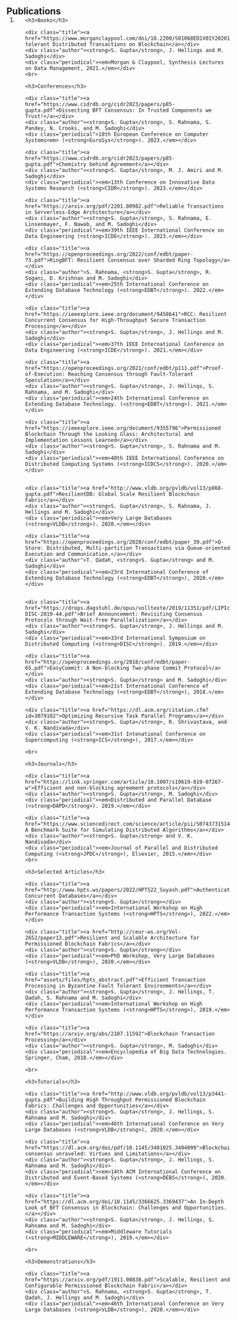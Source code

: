 <h2 id="publications" style="margin: 2px 0px -15px;">Publications</h2>

<div class="publications">
<ol class="bibliography">

<li>
<div class="pub-row">

  <!--
  <div class="col-sm-3 abbr" style="position: relative;padding-right: 15px;padding-left: 15px;">
    <img src="assets/img/teaser_example.png" class="teaser img-fluid z-depth-1">
    <abbr class="badge">CVPR</abbr>
  </div>
  -->

  <div class="col-sm-9" style="position: relative;width: 100%;padding-right: 15px;padding-left: 20px;">

    <h3>Books</h3>

	<div class="title"><a href="https://www.morganclaypool.com/doi/10.2200/S01068ED1V01Y202012DTM065">Fault-tolerant Distributed Transactions on Blockchain</a></div>
	<div class="author"><strong>S. Gupta</strong>, J. Hellings and M. Sadoghi</div>
	<div class="periodical"><em>Morgan & Claypool, Synthesis Lectures on Data Management, 2021.</em></div>
    <br>

    <h3>Conferences</h3>

	<div class="title"><a href="https://www.cidrdb.org/cidr2023/papers/p85-gupta.pdf">Dissecting BFT Consensus: In Trusted Components we Trust!</a></div>
	<div class="author"><strong>S. Gupta</strong>, S. Rahnama, S. Pandey, N. Crooks, and M. Sadoghi</div>
	<div class="periodical">18th European Conference on Computer Systems<em> (<strong>EuroSys</strong>). 2023.</em></div>

	<div class="title"><a href="https://www.cidrdb.org/cidr2023/papers/p85-gupta.pdf">Chemistry behind Agreement</a></div>
	<div class="author"><strong>S. Gupta</strong>, M. J. Amiri and M. Sadoghi</div>
	<div class="periodical"><em>13th Conference on Innovative Data Systems Research (<strong>CIDR</strong>). 2023.</em></div>

	<div class="title"><a href="https://arxiv.org/pdf/2201.00982.pdf">Reliable Transactions in Serverless-Edge Architecture</a></div>
	<div class="author"><strong>S. Gupta</strong>, S. Rahnama, E. Linsenmayer, F. Nawab, and M. Sadoghi</div> 
	<div class="periodical"><em>39th IEEE International Conference on Data Engineering (<strong>ICDE</strong>). 2023.</em></div>

	<div class="title"><a href="https://openproceedings.org/2022/conf/edbt/paper-73.pdf">RingBFT: Resilient Consensus over Sharded Ring Topology</a></div>
	<div class="author">S. Rahnama, <strong>S. Gupta</strong>, R. Sogani, D. Krishnan and M. Sadoghi</div> 
	<div class="periodical"><em>25th International Conference on Extending Database Technology (<strong>EDBT</strong>). 2022.</em></div>

	<div class="title"><a href="https://ieeexplore.ieee.org/document/9458641">RCC: Resilient Concurrent Consensus for High-Throughput Secure Transaction Processing</a></div>
	<div class="author"><strong>S. Gupta</strong>, J. Hellings and M. Sadoghi</div> 
	<div class="periodical"><em>37th IEEE International Conference on Data Engineering (<strong>ICDE</strong>). 2021.</em></div>

	<div class="title"><a href="https://openproceedings.org/2021/conf/edbt/p111.pdf">Proof-of-Execution: Reaching Consensus through Fault-Tolerant Speculation</a></div>
	<div class="author"><strong>S. Gupta</strong>, J. Hellings, S. Rahnama, and M. Sadoghi</div> 
	<div class="periodical"><em>24th International Conference on Extending Database Technology. (<strong>EDBT</strong>). 2021.</em></div>

	<div class="title"><a href="https://ieeexplore.ieee.org/document/9355796">Permissioned Blockchain Through the Looking Glass: Architectural and Implementation Lessons Learned</a></div>
	<div class="author"><strong>S. Gupta</strong>, S. Rahnama and M. Sadoghi</div> 
	<div class="periodical"><em>40th IEEE International Conference on Distributed Computing Systems (<strong>ICDCS</strong>). 2020.</em></div>


	<div class="title"><a href="http://www.vldb.org/pvldb/vol13/p868-gupta.pdf">ResilientDB: Global Scale Resilient Blockchain Fabric</a></div>
	<div class="author"><strong>S. Gupta</strong>, S. Rahnama, J. Hellings and M. Sadoghi</div>  
	<div class="periodical"><em>Very Large Databases (<strong>VLDB</strong>). 2020.</em></div>

	<div class="title"><a href="https://openproceedings.org/2020/conf/edbt/paper_39.pdf">Q-Store: Distributed, Multi-partition Transactions via Queue-oriented Execution and Communication.</a></div>
	<div class="author">T. Qadah, <strong>S. Gupta</strong> and M. Sadoghi</div>  
	<div class="periodical"><em>23rd International Conference of Extending Database Technology (<strong>EDBT</strong>), 2020.</em></div>


	<div class="title"><a href="https://drops.dagstuhl.de/opus/volltexte/2019/11351/pdf/LIPIcs-DISC-2019-44.pdf">Brief Announcement: Revisiting Consensus Protocols through Wait-free Parallelization</a></div>
	<div class="author"><strong>S. Gupta</strong>, J. Hellings and M. Sadoghi</div>  
	<div class="periodical"><em>33rd International Symposium on Distributed Computing (<strong>DISC</strong>). 2019.</em></div>

	<div class="title"><a href="http://openproceedings.org/2018/conf/edbt/paper-65.pdf">EasyCommit: A Non-blocking Two-phase Commit Protocol</a></div>
	<div class="author"><strong>S. Gupta</strong> and M. Sadoghi</div> 
	<div class="periodical"><em>21st International Conference of Extending Database Technology (<strong>EDBT</strong>), 2018.</em></div>

	<div class="title"><a href="https://dl.acm.org/citation.cfm?id=3079102">Optimizing Recursive Task Parallel Programs</a></div>
	<div class="author"><strong>S. Gupta</strong>, R. Shrivastava, and V. K. Nandivada</div> 
	<div class="periodical"><em>31st Intenational Conference on Supercomputing (<strong>ICS</strong>), 2017.</em></div> 

    <br>

    <h3>Journals</h3>

	<div class="title"><a href="https://link.springer.com/article/10.1007/s10619-019-07267-w">Efficient and non-blocking agreement protocols</a></div>
	<div class="author"><strong>S. Gupta</strong>, M. Sadoghi</div>  
	<div class="periodical"><em>Distributed and Parallel Database (<strong>DAPD</strong>). 2019.</em></div>

	<div class="title"><a href="https://www.sciencedirect.com/science/article/pii/S0743731514002032">IMSuite: A Benchmark Suite for Simulating Distributed Algorithms</a></div>
	<div class="author"><strong>S. Gupta</strong> and V. K. Nandivada</div> 
	<div class="periodical"><em>Journal of Parallel and Distributed Computing (<strong>JPDC</strong>), Elsevier, 2015.</em></div> 
    <br>

    <h3>Selected Articles</h3>

	<div class="title"><a href="http://www.hpts.ws/papers/2022/HPTS22_Suyash.pdf">Authenticated Concurrent Databases</a></div>
	<div class="author"><strong>S. Gupta</strong></div> 
	<div class="periodical"><em>International Workshop on High Performance Transaction Systems (<strong>HPTS</strong>), 2022.</em></div>

	<div class="title"><a href="http://ceur-ws.org/Vol-2652/paper13.pdf">Resilient and Scalable Architecture for Permissioned Blockchain Fabrics</a></div>
	<div class="author"><strong>S. Gupta</strong></div> 
	<div class="periodical"><em>PhD Workshop, Very Large Databases (<strong>VLDB</strong>), 2020.</em></div>

	<div class="title"><a href="assets/files/hpts_abstract.pdf">Efficient Transaction Processing in Byzantine Fault Tolerant Environments</a></div>
	<div class="author"><strong>S. Gupta</strong>, J. Hellings, T. Qadah, S. Rahnama and M. Sadoghi</div> 
	<div class="periodical"><em>International Workshop on High Performance Transaction Systems (<strong>HPTS</strong>), 2019.</em></div>
	
	<div class="title"><a href="https://arxiv.org/abs/2107.11592">Blockchain Transaction Processing</a></div>
	<div class="author"><strong>S. Gupta</strong>, M. Sadoghi</div> 
	<div class="periodical"><em>Encyclopedia of Big Data Technologies. Springer, Cham, 2018.</em></div>

    <br>

    <h3>Tutorials</h3>

	<div class="title"><a href="http://www.vldb.org/pvldb/vol13/p3441-gupta.pdf">Building High Throughput Permissioned Blockchain Fabrics: Challenges and Opportunities</a></div>
	<div class="author"><strong>S. Gupta</strong>, J. Hellings, S. Rahnama and M. Sadoghi</div> 
	<div class="periodical"><em>46th International Conference on Very Large Databases (<strong>VLDB</strong>), 2020.</em></div>

	<div class="title"><a href="https://dl.acm.org/doi/pdf/10.1145/3401025.3404099">Blockchain consensus unraveled: Virtues and Limitations</a></div>
	<div class="author"><strong>S. Gupta</strong>, J. Hellings, S. Rahnama and M. Sadoghi</div> 
	<div class="periodical"><em>14th ACM International Conference on Distributed and Event-Based Systems (<strong>DEBS</strong>), 2020.</em></div>

	<div class="title"><a href="https://dl.acm.org/doi/10.1145/3366625.3369437">An In-Depth Look of BFT Consensus in Blockchain: Challenges and Opportunities.</a></div>
	<div class="author"><strong>S. Gupta</strong>, J. Hellings, S. Rahnama and M. Sadoghi</div> 
	<div class="periodical"><em>Middleware Tutorials (<strong>MIDDLEWARE</strong>), 2019.</em></div>

    <br>

    <h3>Demonstrations</h3>
	
	<div class="title"><a href="https://arxiv.org/pdf/1911.00838.pdf">Scalable, Resilient and Configurable Permissioned Blockchain Fabric</a></div>
	<div class="author">S. Rahnama, <strong>S. Gupta</strong>, T. Qadah, J. Hellings and M. Sadoghi</div> 
	<div class="periodical"><em>46th International Conference on Very Large Databases (<strong>VLDB</strong>), 2020.</em></div>


  </div>
</div>
</li>
  
<br>

</ol>
</div>
